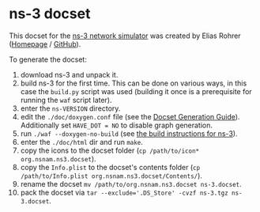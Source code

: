 ns-3 docset
=======================

This docset for the [ns-3 network simulator](https://www.nsnam.org/) was created by Elias Rohrer ([Homepage](https://www.tnull.de) / [GitHub](https://github.com/tnull)).

To generate the docset:
  
  1. download ns-3 and unpack it.
  2. build ns-3 for the first time. This can be done on various ways, in this case the `build.py` script was used (building it once is a prerequisite for running the `waf` script later).
  3. enter the `ns-VERSION` directory.
  4. edit the `./doc/doxygen.conf` file (see the [Docset Generation Guide](https://kapeli.com/docsets#doxygen)). Additionally set `HAVE_DOT = NO` to disable graph generation.
  5. run `./waf --doxygen-no-build` (see [the build instructions for ns-3](https://www.nsnam.org/docs/release/3.25/doxygen/)).
  6. enter the `./doc/html` dir and run `make`.
  7. copy the icons to the docset folder (`cp /path/to/icon* org.nsnam.ns3.docset`).
  8. copy the `Info.plist` to the docset's contents folder (`cp /path/to/Info.plist org.nsnam.ns3.docset/Contents/`).
  9. rename the docset `mv /path/to/org.nsnam.ns3.docset ns-3.docset`.
  10. pack the docset via `tar --exclude='.DS_Store' -cvzf ns-3.tgz ns-3.docset`.
